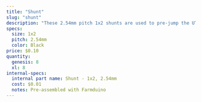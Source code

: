 ```yaml
---
title: "Shunt"
slug: "shunt"
description: "These 2.54mm pitch 1x2 shunts are used to pre-jump the UTM cable to the Arduino MCU on the Farmduino electronics board."
specs:
  size: 1x2
  pitch: 2.54mm
  color: Black
price: $0.10
quantity:
  genesis: 8
  xl: 8
internal-specs:
  internal part name: Shunt - 1x2, 2.54mm
  cost: $0.01
  notes: Pre-assembled with Farmduino
---
```

